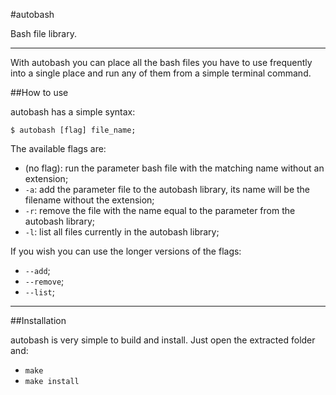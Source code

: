#autobash

Bash file library.

---

With autobash you can place all the bash files you have to use frequently into a single place and run any of them from a simple terminal command.

##How to use

autobash has a simple syntax:

`$ autobash [flag] file_name;`

The available flags are:

* (no flag): run the parameter bash file with the matching name without an extension;
* `-a`: add the parameter file to the autobash library, its name will be the filename without the extension;
* `-r`: remove the file with the name equal to the parameter from the autobash library;
* `-l`: list all files currently in the autobash library;

If you wish you can use the longer versions of the flags:

* `--add`;
* `--remove`;
* `--list`;

---

##Installation

autobash is very simple to build and install. Just open the extracted folder and:

* `make`
* `make install`